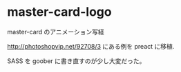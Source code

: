 # master-card-logo

master-card のアニメーション写経

http://photoshopvip.net/92708/3 にある例を preact に移植.

SASS を goober に書き直すのが少し大変だった。
